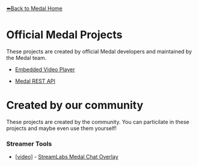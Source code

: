 [⬅️Back to Medal Home](https://medal.tv)

# Official Medal Projects

These projects are created by official Medal developers and maintained by the Medal team.

  * [Embedded Video Player](/player)
 
  * [Medal REST API](/api)
  
# Created by our community

These projects are created by the community. You can particilate in these projects and maybe even use them yourself!
  
### Streamer Tools

  * [[video]](https://www.youtube.com/watch?v=q2mIDQ8BcW4) - [StreamLabs Medal Chat Overlay](https://github.com/camalot/chatbot-medaloverlay)

  


